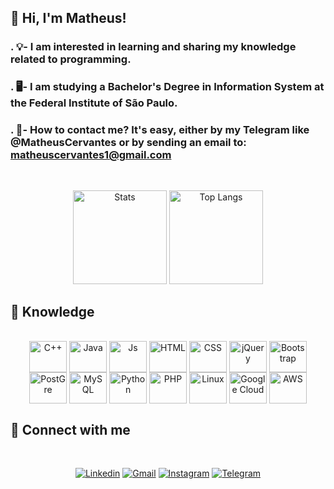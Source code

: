 ## 👋 **Hi, I'm Matheus!**
### **.** 💡- I am interested in learning and sharing my knowledge related to programming.
### **.** 🖥️- I am studying a Bachelor's Degree in Information System at the Federal Institute of São Paulo.
### **.** 📧- How to contact me? It's easy, either by my Telegram like @MatheusCervantes or by sending an email to: matheuscervantes1@gmail.com

##
</br>
<div align="center">
<img alt="Stats" height="150em" src="https://github-readme-stats.vercel.app/api?username=MatheusCervantes&show_icons=true&theme=tokyonight&bg_color=45,FF66B3,FFCCFF&hide=contribs&title_color=000000&text_color=000000"/> <img alt="Top Langs" height="150em" src="https://github-readme-stats.vercel.app/api/top-langs/?username=MatheusCervantes&hide=css,cmake,html&langs_count=6&layout=compact&theme=tokyonight&bg_color=45,FF66B3,FFCCFF&title_color=000000&text_color=000000"/> 

##
<div align="left">
  
## 💾 **Knowledge** 
<div align="center" style="display: inline_block"><br>
<img align="center" alt="C++" height="50" width="60" src="https://profilinator.rishav.dev/skills-assets/cplusplus-original.svg">
<img align="center" alt="Java" height="50" width="60" src="https://cdn.jsdelivr.net/gh/devicons/devicon/icons/java/java-original.svg"/>
<img align="center" alt="Js" height="50" width="60" src="https://cdn.jsdelivr.net/gh/devicons/devicon/icons/javascript/javascript-plain.svg"/>
<img align="center" alt="HTML" height="50" width="60" src="https://cdn.jsdelivr.net/gh/devicons/devicon/icons/html5/html5-plain.svg"/>
<img align="center" alt="CSS" height="50" width="60" src="https://cdn.jsdelivr.net/gh/devicons/devicon/icons/css3/css3-plain.svg"/>
<img align="center" alt="jQuery" height="50" width="60" src="https://cdn.jsdelivr.net/gh/devicons/devicon/icons/jquery/jquery-original.svg">
<img align="center" alt="Bootstrap" height="50" width="60" src="https://img.icons8.com/color/48/000000/bootstrap.png">
<img align="center" alt="PostGre" height="50" width="60" src="https://cdn.jsdelivr.net/gh/devicons/devicon/icons/postgresql/postgresql-plain.svg"/>
<img align="center" alt="MySQL" height="50" width="60" src="https://cdn.jsdelivr.net/gh/devicons/devicon/icons/mysql/mysql-original.svg"/>
<img align="center" alt="Python" height="50" width="60" src="https://cdn.jsdelivr.net/gh/devicons/devicon/icons/python/python-original.svg"/>
<img align="center" alt="PHP" height="50" width="60" src="https://cdn.jsdelivr.net/gh/devicons/devicon/icons/php/php-original.svg"/>
<img align="center" alt="Linux" height="50" width="60" src="https://cdn.jsdelivr.net/gh/devicons/devicon/icons/linux/linux-original.svg">
<img align="center" alt="Google Cloud" height="50" width="60" src="https://cdn.jsdelivr.net/gh/devicons/devicon/icons/googlecloud/googlecloud-original.svg">
<img align="center" alt="AWS" height="50" width="60" src="https://img.icons8.com/color/48/000000/amazon-web-services.png">
<div align="left">


##

## 📱 **Connect with me**
<div align="center">
</br>
  
[![Linkedin](https://img.shields.io/badge/LinkedIn-0077B5?style=for-the-badge&logo=linkedin&logoColor=white)](https://www.linkedin.com/in/matheus-cervantes55/)
[![Gmail](https://img.shields.io/badge/Gmail-D14836?style=for-the-badge&logo=gmail&logoColor=white)](mailto:matheuscervantes1@gmail.com)
[![Instagram](https://img.shields.io/badge/Instagram-E4405F?style=for-the-badge&logo=instagram&logoColor=white)](https://www.instagram.com/macervantes_/)
[![Telegram](https://img.shields.io/badge/Telegram-2CA5E0?style=for-the-badge&logo=telegram&logoColor=white)](https://t.me/MatheusCervantes)  
  

##
